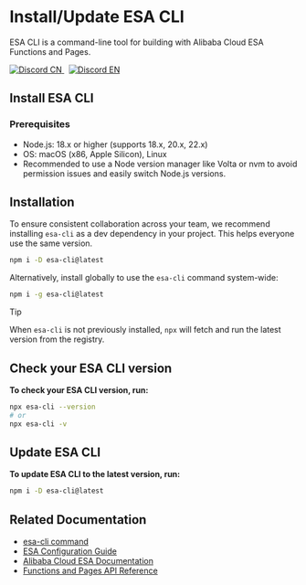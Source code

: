 # Install/Update ESA CLI

ESA CLI is a command-line tool for building with Alibaba Cloud ESA Functions and Pages.

<p>
  <a href="https://discord.gg/xygV6MYx">
    <img alt="Discord CN" src="https://img.shields.io/badge/Discord-中文-5865F2?logo=discord&logoColor=white" />
  </a>
  <a href="https://discord.gg/YeFg4yUA" style="margin-left:8px;">
    <img alt="Discord EN" src="https://img.shields.io/badge/Discord-English-5865F2?logo=discord&logoColor=white" />
  </a>
 </p>

## Install ESA CLI

### Prerequisites

- Node.js: 18.x or higher (supports 18.x, 20.x, 22.x)
- OS: macOS (x86, Apple Silicon), Linux
- Recommended to use a Node version manager like Volta or nvm to avoid permission issues and easily switch Node.js versions.

## Installation

To ensure consistent collaboration across your team, we recommend installing `esa-cli` as a dev dependency in your project. This helps everyone use the same version.

```bash
npm i -D esa-cli@latest
```

Alternatively, install globally to use the `esa-cli` command system-wide:

```bash
npm i -g esa-cli@latest
```

> [!TIP]
> When `esa-cli` is not previously installed, `npx` will fetch and run the latest version from the registry.

## Check your ESA CLI version

**To check your ESA CLI version, run:**

```bash
npx esa-cli --version
# or
npx esa-cli -v
```

## Update ESA CLI

**To update ESA CLI to the latest version, run:**

```bash
npm i -D esa-cli@latest
```

## Related Documentation

- [esa-cli command](./docs/Commands_en.md)
- [ESA Configuration Guide](./docs/Config_en.md)
- [Alibaba Cloud ESA Documentation](https://www.alibabacloud.com/help/en/edge-security-acceleration/esa/user-guide/what-is-er/)
- [Functions and Pages API Reference](https://www.alibabacloud.com/help/en/edge-security-acceleration/esa/user-guide/api-documentation/)
